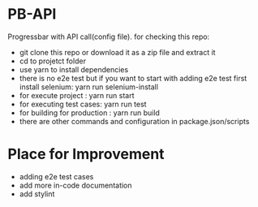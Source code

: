 # PB-API
Progressbar with API call(config file). for checking this repo:
  - git clone this repo or download it as a zip file and extract it
  - cd to projetct folder
  - use yarn to install dependencies
  - there is no e2e test but if you want to start with adding e2e test first install selenium: yarn run selenium-install
  - for execute project : yarn run start
  - for executing test cases: yarn run test
  - for building for production : yarn run build
  - there are other commands and configuration in package.json/scripts

# Place for Improvement

  - adding e2e test cases
  - add more in-code documentation
  - add stylint